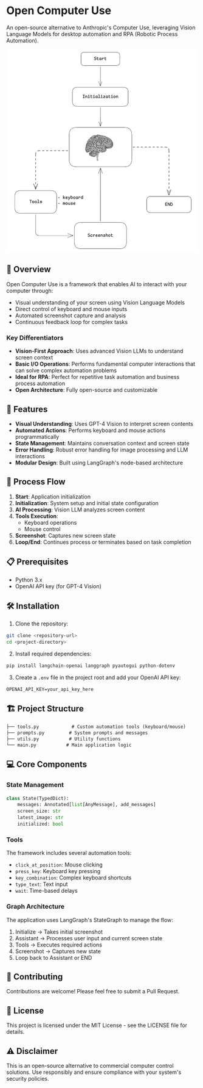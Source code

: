 # Open Computer Use

An open-source alternative to Anthropic's Computer Use, leveraging Vision Language Models for desktop automation and RPA (Robotic Process Automation).

![System Architecture](https://github.com/taham655/open-computer-use/blob/main/process.png)

## 🤖 Overview

Open Computer Use is a framework that enables AI to interact with your computer through:
- Visual understanding of your screen using Vision Language Models
- Direct control of keyboard and mouse inputs
- Automated screenshot capture and analysis
- Continuous feedback loop for complex tasks

### Key Differentiators
- **Vision-First Approach**: Uses advanced Vision LLMs to understand screen context
- **Basic I/O Operations**: Performs fundamental computer interactions that can solve complex automation problems
- **Ideal for RPA**: Perfect for repetitive task automation and business process automation
- **Open Architecture**: Fully open-source and customizable

## 🚀 Features

- **Visual Understanding**: Uses GPT-4 Vision to interpret screen contents
- **Automated Actions**: Performs keyboard and mouse actions programmatically
- **State Management**: Maintains conversation context and screen state
- **Error Handling**: Robust error handling for image processing and LLM interactions
- **Modular Design**: Built using LangGraph's node-based architecture

## 🔄 Process Flow

1. **Start**: Application initialization
2. **Initialization**: System setup and initial state configuration
3. **AI Processing**: Vision LLM analyzes screen content
4. **Tools Execution**: 
   - Keyboard operations
   - Mouse control
5. **Screenshot**: Captures new screen state
6. **Loop/End**: Continues process or terminates based on task completion

## 📋 Prerequisites

- Python 3.x
- OpenAI API key (for GPT-4 Vision)

## 🛠️ Installation

1. Clone the repository:
```bash
git clone <repository-url>
cd <project-directory>
```

2. Install required dependencies:
```bash
pip install langchain-openai langgraph pyautogui python-dotenv
```

3. Create a `.env` file in the project root and add your OpenAI API key:
```
OPENAI_API_KEY=your_api_key_here
```

## 🏗️ Project Structure

```
├── tools.py            # Custom automation tools (keyboard/mouse)
├── prompts.py         # System prompts and messages
├── utils.py           # Utility functions
└── main.py           # Main application logic
```

## 💻 Core Components

### State Management
```python
class State(TypedDict):
    messages: Annotated[list[AnyMessage], add_messages]
    screen_size: str
    latest_image: str
    initialized: bool
```

### Tools
The framework includes several automation tools:
- `click_at_position`: Mouse clicking
- `press_key`: Keyboard key pressing
- `key_combination`: Complex keyboard shortcuts
- `type_text`: Text input
- `wait`: Time-based delays

### Graph Architecture
The application uses LangGraph's StateGraph to manage the flow:
1. Initialize -> Takes initial screenshot
2. Assistant -> Processes user input and current screen state
3. Tools -> Executes required actions
4. Screenshot -> Captures new state
5. Loop back to Assistant or END

## 🤝 Contributing

Contributions are welcome! Please feel free to submit a Pull Request.

## 📜 License

This project is licensed under the MIT License - see the LICENSE file for details.

## ⚠️ Disclaimer

This is an open-source alternative to commercial computer control solutions. Use responsibly and ensure compliance with your system's security policies.
